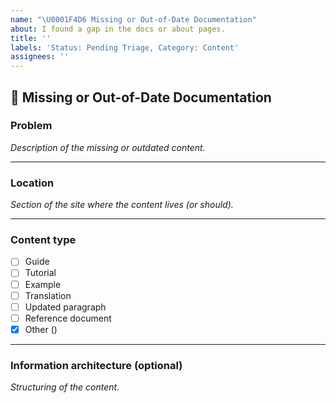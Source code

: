 ```yaml
---
name: "\U0001F4D6 Missing or Out-of-Date Documentation"
about: I found a gap in the docs or about pages.
title: ''
labels: 'Status: Pending Triage, Category: Content'
assignees: ''
---
```


<!--
Thank you for wanting to make amp.dev better.

Please replace the ✍️ HTML comments with your clear and concise responses.
-->

## 📖 Missing or Out-of-Date Documentation

### Problem

*Description of the missing or outdated content.*

<!--
It could be a missing guide explaining a concept, a step-by-step tutorial, or
something that is confusing or doesn't work when you tried it.
-->

<!-- ✍️ -->

---

### Location

*Section of the site where the content lives (or should).*

<!--
Please specify documentation placement, for example:

Documentation > Guides & Tutorials > _____
Examples > Introduction > _____
-->

<!-- ✍️ -->

---

### Content type

<!--
What kind of content is it?

Please mark your selection by ensuring the below x is in the correct box below.
-->

* [ ] Guide
* [ ] Tutorial
* [ ] Example
* [ ] Translation
* [ ] Updated paragraph
* [ ] Reference document
* [X] Other (<!-- ✍️ Please specify if chosen -->)

---

### Information architecture (optional)

*Structuring of the content.*

<!-- ✍️ If you have ideas on how we should structure the content, tell us! -->
